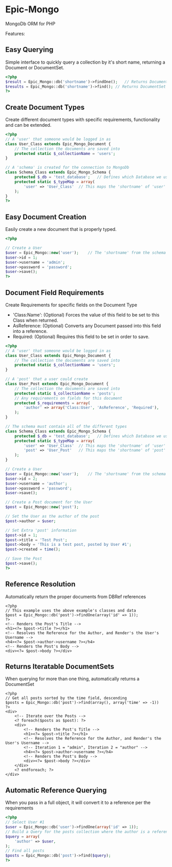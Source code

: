 Epic-Mongo
==========

MongoDb ORM for PHP

Features: 

Easy Querying
---
Simple interface to quickly query a collection by it's short name, returning a Document or DocumentSet.

```php
<?php
$result = Epic_Mongo::db('shortname')->findOne();	// Returns Document
$results = Epic_Mongo::db('shortname')->find();	// Returns DocumentSet
?>
```

Create Document Types
---
Create different document types with specific requirements, functionality and can be extended.

```php
<?php
// A 'user' that someone would be logged in as
class User_Class extends Epic_Mongo_Document {
	// The collection the documents are saved into
	protected static $_collectionName = 'users';
}

// A 'schema' is created for the connection to MongoDb
class Schema_Class extends Epic_Mongo_Schema {
	protected $_db = 'test_database';	// Defines which Database we use
	protected static $_typeMap = array(
		'user' => 'User_Class'	// This maps the 'shortname' of 'user' to the class 'User_Class'
	);
}
?>
```

Easy Document Creation
---
Easily create a new document that is properly typed. 

```php
<?php

// Create a User 
$user = Epic_Mongo::new('user');	// The 'shortname' from the schema
$user->id = 1;
$user->username = 'admin';
$user->password = 'password';
$user->save();
?>
```
Document Field Requirements
---
Create Requirements for specific fields on the Document Type

- 'Class:Name': (Optional) Forces the value of this field to be set to this Class when returned.
- AsReference: (Optional) Converts any Document passed into this field into a reference.
- Required: (Optional) Requires this field to be set in order to save.

```php
<?php
// A 'user' that someone would be logged in as
class User_Class extends Epic_Mongo_Document {
	// The collection the documents are saved into
	protected static $_collectionName = 'users';
}

// A 'post' that a user could create
class User_Post extends Epic_Mongo_Document {
	// The collection the documents are saved into
	protected static $_collectionName = 'posts';
	// Any requirements on fields for this document
	protected $_requirements = array(
		'author' => array('Class:User', 'AsReference', 'Required'),	
	);
}

// The schema must contain all of the different types
class Schema_Class extends Epic_Mongo_Schema {
	protected $_db = 'test_database';	// Defines which Database we use
	protected static $_typeMap = array(
		'user' => 'User_Class'	// This maps the 'shortname' of 'user' to the class 'User_Class'
		'post' => 'User_Post'	// This maps the 'shortname' of 'post' to the class 'User_Post'
	);
}

// Create a User 
$user = Epic_Mongo::new('user');	// The 'shortname' from the schema
$user->id = 2;
$user->username = 'author';
$user->password = 'password';
$user->save();

// Create a Post document for the User
$post = Epic_Mongo::new('post');

// Set the User as the author of the post
$post->author = $user;

// Set Extra 'post' information
$post->id = 1;
$post->title = 'Test Post';
$post->body = 'This is a test post, posted by User #1';
$post->created = time();

// Save the Post
$post->save();
?>
```

Reference Resolution
---
Automatically return the proper documents from DBRef references
```phtml
<?php
// This example uses the above example's classes and data
$post = Epic_Mongo::db('post')->findOne(array('id' => 1));
?> 
<!-- Renders the Post's Title -->
<h1><?= $post->title ?></h1>
<!-- Resolves the Reference for the Author, and Render's the User's Username -->
<h4><?= $post->author->username ?></h4>
<!-- Renders the Post's Body -->
<div><?= $post->body ?></div>

```

Returns Iteratable DocumentSets
---
When querying for more than one thing, automatically returns a DocumentSet

```phtml
<?php
// Get all posts sorted by the time field, descending
$posts = Epic_Mongo::db('post')->find(array(), array('time' => -1))
?>
<div>
	<!-- Iterate over the Posts -->
	<? foreach($posts as $post): ?>
	<div>
		<!-- Renders the Post's Title -->
		<h1><?= $post->title ?></h1>
		<!-- Resolves the Reference for the Author, and Render's the User's Username -->
		<!-- Iteration 1 = "admin", Iteration 2 = "author" -->
		<h4><?= $post->author->username ?></h4> 
		<!-- Renders the Post's Body -->
		<div><?= $post->body ?></div>
	</div>
	<? endforeach; ?>
</div>
```

Automatic Reference Querying
---
When you pass in a full object, it will convert it to a reference per the requirements

```php
<?php
// Select User #1
$user = Epic_Mongo::db('user')->findOne(array('id' => 1));
// Build a Query for the posts collection where the author is a reference of the user
$query = array(
	'author' => $user,
);
// Find all posts
$posts = Epic_Mongo::db('post')->find($query);
?>
```